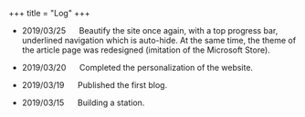 +++
title = "Log"
+++

<div id="progress-left"></div>
<div id="progress-right"></div>

<link rel="stylesheet" href="../../css/kosugi-maru.css">
<link rel="stylesheet" href="../../css/APlayer.min.css">
<script src="../../js/APlayer.min.js"></script>
<script src="../../js/Meting.js"></script>

<meting-js
	server = "netease"
	type = "song"
	id = "536623501"
	fixed= false
	mini= false
	autoplay = true
	preload = 'auto'
	volume = 0.8>
</meting-js>

- 2019/03/25 &nbsp;&nbsp;&nbsp;&nbsp; Beautify the site once again, with a top progress bar, underlined navigation which is auto-hide. At the same time, the theme of the article page was redesigned (imitation of the Microsoft Store).

- 2019/03/20 &nbsp;&nbsp;&nbsp;&nbsp; Completed the personalization of the website.

- 2019/03/19 &nbsp;&nbsp;&nbsp;&nbsp; Published the first blog.

- 2019/03/15 &nbsp;&nbsp;&nbsp;&nbsp; Building a station.
